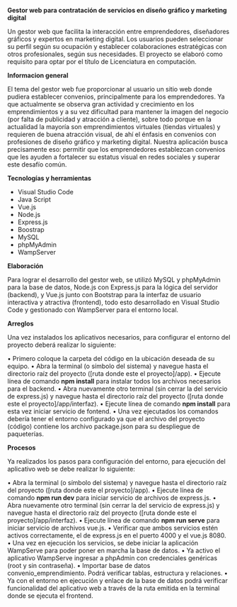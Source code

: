 **Gestor web para contratación de servicios en**
**diseño gráfico y marketing digital**

Un gestor web que facilita la interacción entre emprendedores, diseñadores gráficos y expertos en marketing digital. Los usuarios pueden seleccionar su perfil según su ocupación y establecer colaboraciones estratégicas con otros profesionales, según sus necesidades. El proyecto se elaboró como requisito para optar por el título de Licenciatura en computación.

**Informacion general**

El tema del gestor web fue proporcionar al usuario un sitio web donde pudiera establecer convenios, principalmente para los emprendedores. Ya que actualmente se observa gran actividad y crecimiento en los emprendimientos y a su vez dificultad para mantener la imagen del negocio (por falta de publicidad y atracción a cliente), sobre todo porque en la actualidad la mayoría son emprendimientos virtuales (tiendas virtuales) y requieren de buena atracción visual, de ahí el énfasis en convenios con profesiones de diseño gráfico y marketing digital. Nuestra aplicación busca precisamente eso: permitir que los emprendedores establezcan convenios que les ayuden a fortalecer su estatus visual en redes sociales y superar este desafío común.

**Tecnologías y herramientas**

* Visual Studio Code
* Java Script
* Vue.js 
* Node.js
* Express.js
* Boostrap
* MySQL
* phpMyAdmin
* WampServer

**Elaboración**

Para lograr el desarrollo del gestor web, se utilizó MySQL y phpMyAdmin para la base de datos, Node.js con Express.js para la lógica del servidor (backend), y Vue.js junto con Bootstrap para la interfaz de usuario interactiva y atractiva (frontend), todo esto desarrollado en Visual Studio Code y gestionado con WampServer para el entorno local.

**Arreglos**

Una vez instalados los aplicativos necesarios, para configurar el entorno del proyecto deberá realizar lo siguiente:

•	Primero coloque la carpeta del código en la ubicación deseada de su equipo.
•	Abra la terminal (o símbolo del sistema) y navegue hasta el directorio raíz del proyecto ([ruta donde este el proyecto]/app).
•	Ejecute línea de comando **npm install** para instalar todos los archivos necesarios para el backend.
•	Abra nuevamente otro terminal (sin cerrar la del servicio de express.js) y navegue hasta el directorio raíz del proyecto ([ruta donde este el proyecto]/app/interfaz).
•	Ejecute línea de comando **npm install** para esta vez iniciar servicio de fontend.
•	Una vez ejecutados los comandos debería tener el entorno configurado ya que el archivo del proyecto (código) contiene los archivo package.json para su despliegue de paqueterías.


**Procesos**

Ya realizados los pasos para configuración del entorno, para ejecución del aplicativo web se debe realizar lo siguiente:

•	Abra la terminal (o símbolo del sistema) y navegue hasta el directorio raíz del proyecto ([ruta donde este el proyecto]/app).
•	Ejecute línea de comando **npm run dev** para iniciar servicio de archivos de express.js.
•	Abra nuevamente otro terminal (sin cerrar la del servicio de express.js) y navegue hasta el directorio raíz del proyecto ([ruta donde este el proyecto]/app/interfaz).
•	Ejecute línea de comando **npm run serve** para iniciar servicio de archivos vue.js.
•	Verificar que ambos servicios estén activos correctamente, el de express.js en el puerto 4000 y el vue.js 8080. 
•	Una vez en ejecución los servicios, se debe iniciar la aplicación WampServe para poder poner en marcha la base de datos.
•	Ya activo el aplicativo WampServe ingresar a phpAdmin con credenciales genéricas (root y sin contraseña).
•	Importar base de datos convenio_emprendimiento. Podrá verificar tablas, estructura y relaciones.
•	Ya con el entorno en ejecución y enlace de la base de datos podrá verificar funcionalidad del aplicativo web a través de la ruta emitida en la terminal donde se ejecuta el frontend.

